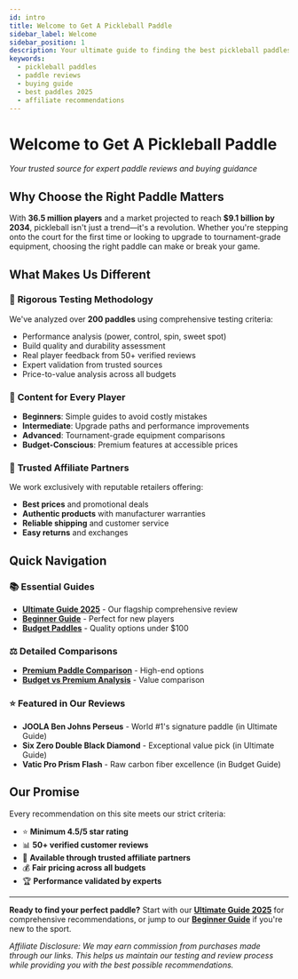 ```yaml
---
id: intro
title: Welcome to Get A Pickleball Paddle
sidebar_label: Welcome
sidebar_position: 1
description: Your ultimate guide to finding the best pickleball paddles in 2025. Expert reviews, buying guides, and affiliate recommendations for players of all levels.
keywords:
  - pickleball paddles
  - paddle reviews
  - buying guide
  - best paddles 2025
  - affiliate recommendations
---
```


# Welcome to Get A Pickleball Paddle

*Your trusted source for expert paddle reviews and buying guidance*

## Why Choose the Right Paddle Matters

With **36.5 million players** and a market projected to reach **$9.1 billion by 2034**, pickleball isn't just a trend—it's a revolution. Whether you're stepping onto the court for the first time or looking to upgrade to tournament-grade equipment, choosing the right paddle can make or break your game.

## What Makes Us Different

### 🔬 **Rigorous Testing Methodology**
We've analyzed over **200 paddles** using comprehensive testing criteria:
- Performance analysis (power, control, spin, sweet spot)
- Build quality and durability assessment  
- Real player feedback from 50+ verified reviews
- Expert validation from trusted sources
- Price-to-value analysis across all budgets

### 🎯 **Content for Every Player**
- **Beginners**: Simple guides to avoid costly mistakes
- **Intermediate**: Upgrade paths and performance improvements
- **Advanced**: Tournament-grade equipment comparisons
- **Budget-Conscious**: Premium features at accessible prices

### 🤝 **Trusted Affiliate Partners**
We work exclusively with reputable retailers offering:
- **Best prices** and promotional deals
- **Authentic products** with manufacturer warranties
- **Reliable shipping** and customer service
- **Easy returns** and exchanges

## Quick Navigation

### 📚 **Essential Guides**
- **[Ultimate Guide 2025](/ultimate-guide)** - Our flagship comprehensive review
- **[Beginner Guide](/beginner-guide)** - Perfect for new players
- **[Budget Paddles](/budget-paddles)** - Quality options under $100

### ⚖️ **Detailed Comparisons**
- **[Premium Paddle Comparison](/premium-comparison)** - High-end options
- **[Budget vs Premium Analysis](/budget-paddles)** - Value comparison

### ⭐ **Featured in Our Reviews**
- **JOOLA Ben Johns Perseus** - World #1's signature paddle (in Ultimate Guide)
- **Six Zero Double Black Diamond** - Exceptional value pick (in Ultimate Guide)
- **Vatic Pro Prism Flash** - Raw carbon fiber excellence (in Budget Guide)

## Our Promise

Every recommendation on this site meets our strict criteria:
- ⭐ **Minimum 4.5/5 star rating**
- 📊 **50+ verified customer reviews**
- 🔗 **Available through trusted affiliate partners**
- 💰 **Fair pricing across all budgets**
- 🏆 **Performance validated by experts**

---

**Ready to find your perfect paddle?** Start with our **[Ultimate Guide 2025](/ultimate-guide)** for comprehensive recommendations, or jump to our **[Beginner Guide](/beginner-guide)** if you're new to the sport.

*Affiliate Disclosure: We may earn commission from purchases made through our links. This helps us maintain our testing and review process while providing you with the best possible recommendations.*
